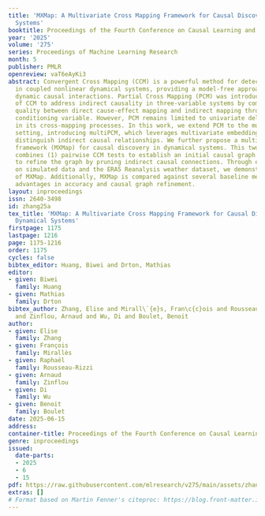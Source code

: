 ```yaml
---
title: 'MXMap: A Multivariate Cross Mapping Framework for Causal Discovery in Dynamical
  Systems'
booktitle: Proceedings of the Fourth Conference on Causal Learning and Reasoning
year: '2025'
volume: '275'
series: Proceedings of Machine Learning Research
month: 5
publisher: PMLR
openreview: vaT6eAyKi3
abstract: Convergent Cross Mapping (CCM) is a powerful method for detecting causality
  in coupled nonlinear dynamical systems, providing a model-free approach to capture
  dynamic causal interactions. Partial Cross Mapping (PCM) was introduced as an extension
  of CCM to address indirect causality in three-variable systems by comparing cross-mapping
  quality between direct cause-effect mapping and indirect mapping through an intermediate
  conditioning variable. However, PCM remains limited to univariate delay embeddings
  in its cross-mapping processes. In this work, we extend PCM to the multivariate
  setting, introducing multiPCM, which leverages multivariate embeddings to more effectively
  distinguish indirect causal relationships. We further propose a multivariate cross-mapping
  framework (MXMap) for causal discovery in dynamical systems. This two-phase framework
  combines (1) pairwise CCM tests to establish an initial causal graph and (2) multiPCM
  to refine the graph by pruning indirect causal connections. Through experiments
  on simulated data and the ERA5 Reanalysis weather dataset, we demonstrate the effectiveness
  of MXMap. Additionally, MXMap is compared against several baseline methods, showing
  advantages in accuracy and causal graph refinement.
layout: inproceedings
issn: 2640-3498
id: zhang25a
tex_title: 'MXMap: A Multivariate Cross Mapping Framework for Causal Discovery in
  Dynamical Systems'
firstpage: 1175
lastpage: 1216
page: 1175-1216
order: 1175
cycles: false
bibtex_editor: Huang, Biwei and Drton, Mathias
editor:
- given: Biwei
  family: Huang
- given: Mathias
  family: Drton
bibtex_author: Zhang, Elise and Mirall\`{e}s, Fran\c{c}ois and Rousseau-Rizzi, Rapha\"{e}l
  and Zinflou, Arnaud and Wu, Di and Boulet, Benoit
author:
- given: Elise
  family: Zhang
- given: François
  family: Mirallès
- given: Raphaël
  family: Rousseau-Rizzi
- given: Arnaud
  family: Zinflou
- given: Di
  family: Wu
- given: Benoit
  family: Boulet
date: 2025-06-15
address:
container-title: Proceedings of the Fourth Conference on Causal Learning and Reasoning
genre: inproceedings
issued:
  date-parts:
  - 2025
  - 6
  - 15
pdf: https://raw.githubusercontent.com/mlresearch/v275/main/assets/zhang25a/zhang25a.pdf
extras: []
# Format based on Martin Fenner's citeproc: https://blog.front-matter.io/posts/citeproc-yaml-for-bibliographies/
---
```

